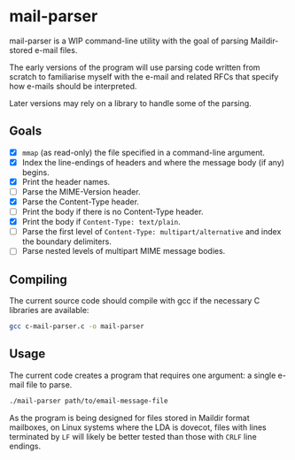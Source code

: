# mail-parser

mail-parser is a WIP command-line utility with the goal of parsing Maildir-stored e-mail files.

The early versions of the program will use parsing code written from scratch to familiarise myself with the e-mail and related RFCs that specify how e-mails should be interpreted.

Later versions may rely on a library to handle some of the parsing.

## Goals

- [x] ```mmap``` (as read-only) the file specified in a command-line argument.
- [x] Index the line-endings of headers and where the message body (if any) begins.
- [x] Print the header names.
- [ ] Parse the MIME-Version header.
- [x] Parse the Content-Type header.
- [ ] Print the body if there is no Content-Type header.
- [x] Print the body if ```Content-Type: text/plain```.
- [ ] Parse the first level of ```Content-Type: multipart/alternative``` and index the boundary delimiters.
- [ ] Parse nested levels of multipart MIME message bodies.

## Compiling

The current source code should compile with gcc if the necessary C libraries are available:

```bash
gcc c-mail-parser.c -o mail-parser
```

## Usage

The current code creates a program that requires one argument: a single e-mail file to parse.

```bash
./mail-parser path/to/email-message-file
```

As the program is being designed for files stored in Maildir format mailboxes, on Linux systems where the LDA is dovecot, files with lines terminated by ```LF``` will likely be better tested than those with ```CRLF``` line endings.

